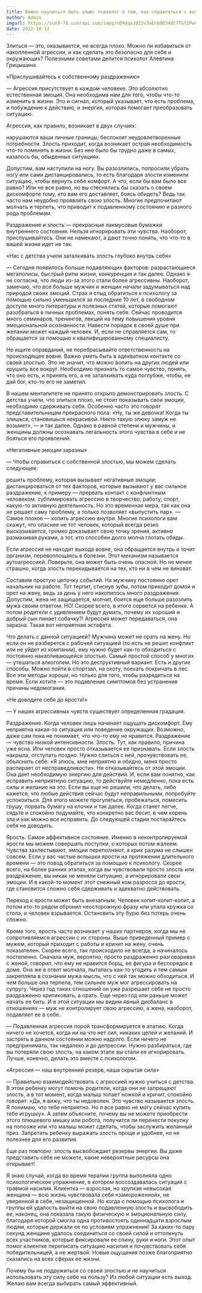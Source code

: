 ```yaml
---
title: Важно научиться быть злым: психолог о том, как справляться с внутренней агрессией
author: Admin
imgurl: https://sun9-78.userapi.com/impg/nD9dqaJO22v3aEn69D34dC7TGf2PwCbx9ot04A/zeVDiMeYksw.jpg?size=1080x564&quality=96&sign=3c2e665ea67e82f684b9f2854408f41f&c_uniq_tag=RKSREVBzDvRDIv0jdpq4AI7JwZXaF_if2skZt_DNeT8&type=album
date: 2022-10-13
---
```



Злиться — это, оказывается, не всегда плохо. Можно ли избавиться от накопленной агрессии, и как сделать это безопасно для себя и окружающих? Полезными советами делится психолог Алевтина Грицышина.
<!--more-->
«Прислушивайтесь к собственному раздражению»

— Агрессия присутствует в каждом человеке. Это абсолютно естественная эмоция. Она необходима нам для того, чтобы что-то изменить в жизни. Это и сигнал, который указывает, что есть проблема, и побуждение к действию, и энергия, которая помогает преобразовать ситуацию.

Агрессия, как правило, возникает в двух случаях:

нарушаются ваши личные границы;
беспокоят неудовлетворенные потребности.
Злость приходит, когда возникает острая необходимость что-то поменять в жизни. Без нее было бы трудно даже в самых, казалось бы, обыденных ситуациях.

Допустим, вам наступили на ногу. Вы разозлились, попросили убрать ногу или сами дистанцировались, то есть благодаря злости изменили ситуацию, чтобы вернуть себе комфорт. А что, если бы вам было все равно? Или не все равно, но вы стеснялись бы сказать о своем дискомфорте тому, кто вам его доставляет, боясь обидеть? Ведь так часто нам неудобно проявлять свою злость. Многие предпочитают молчать и терпеть, что приводит к подавленному состоянию и разного рода проблемам.

Раздражение и злость — прекрасные лакмусовые бумажки внутреннего состояния. Нельзя игнорировать эти чувства. Наоборот, прислушивайтесь. Они не намекают, а дают точно понять, что что-то в вашей жизни идет не так.

«Нас с детства учили заталкивать злость глубоко внутрь себя»

— Сегодня появилось больше подавляющих факторов: разрастающиеся мегаполисы, быстрый ритм жизни, конкуренция и так далее. Однако я не согласна, что люди из-за этого стали более агрессивны. Наоборот, замечаю, что все больше мужчин и женщин начали задумываться над природой своих эмоций. Страх и стыд обратиться к психологу за помощью сильно уменьшился за последние 10 лет, в свободном доступе много литературы и полезных статей, которые помогают разобраться в личных проблемах, понять себя. Сейчас проводится много семинаров, тренингов, лекций на тему повышения уровня эмоциональной осознанности. Навести порядок в своей душе при желании может каждый человек. И, если не справляется сам, то обращается за помощью к квалифицированному специалисту.

Не ищите оправданий, не перебрасывайте ответственность на происходящее вовне. Важно уметь быть в адекватном контакте со своей злостью. Это не значит, что можно вопить на других людей или крушить все вокруг. Необходимо признать то самое чувство, понять, что оно есть, и принять его, а не заталкивать куда поглубже, чтобы, не дай бог, кто-то его не заметил.

В нашем менталитете не принято открыто демонстрировать злость. С детства учили, что злиться плохо, не стоит показывать свои эмоции, необходимо сдерживать себя. Особенно часто это говорят представительницам прекрасного пола: «Ну, ты же девочка! Когда ты злишься, становишься некрасивой. Никто такую злюку замуж не возьмет», — и так далее. Однако в равной степени и мужчины, и женщины должны осознавать легальность этого чувства в себе и не бояться его проявлений.

«Негативные эмоции заразны»

— Чтобы справиться с собственной злостью, мы можем сделать следующее:

решить проблему, которая вызывает негативные эмоции;
дистанцироваться от тех факторов, которые вызывают у вас сильное раздражение, к примеру — прервать контакт с конфликтным человеком.
сублимировать агрессию в творчество, работу, спорт, какую-то активную деятельность. Но это временная мера, так как она не решает саму проблему, а только позволяет «выпустить пар».
— Самое плохое — копить агрессию внутри. Многие психологи вам скажут, что опаснее не тот человек, который всегда резко высказывается, громко доказывает свою точку зрения, активно размахивая руками, а тот, кто способен долго молча глотать обиды.

Если агрессия не находит выхода вовне, она обращается внутрь и точит организм, перевоплощаясь в болезни. Этот механизм называется аутоагрессией. Поверьте, она может быть очень опасной. Но не менее страшно, когда злость перекидывается на тех, кто ни в чем не виноват.

Составим простую цепочку событий. На мужчину постоянно орет начальник на работе. Тот терпит, стиснув зубы, потом приходит домой и орет на жену, ведь за день у него накопилось много раздражения. Допустим, жена не защищается, молчит, боится еще больше разозлить мужа своим ответом. НО! Скорее всего, в итоге сорвется на ребенке. А потом родители с удивлением будут думать, почему их хороший и добрый сын пинает собачку?! Агрессия может передаваться, она заразна. Такая вот неприятная эстафета.

Что делать с данной ситуацией? Мужчина может не орать на жену. Но если он не разберется с рабочей ситуацией (то есть не решит конфликт или не уйдет из компании), ему нужно будет как-то обходиться с постоянно накапливающейся злостью. Самый простой способ у многих — утешаться алкоголем. Но это деструктивный вариант. Есть и другие способы. Можно пойти в спортзал, на охоту, поехать покричать в лес. Все эти методы хороши, но только для того, чтобы разрядиться на время. Если хотите — это подавление симптомов без устранения причины недомогания.

«Не доводите себя до ярости!»

— У наших агрессивных чувств существует определенная градация.

Раздражение. Когда человек лишь начинает ощущать дискомфорт. Ему неприятна какая-то ситуация или поведение окружащих. Возможно, даже сам пока не понимает, что что-то ему не нравится. Раздражение — чувство низкой интенсивности.
Злость. Тут, как правило, причина уже ясна. Или человек просто отказывается ее признавать. Если злость накрыла, отступать поздно. Нужно слиться с ней, прочувствовать ее, объяснить себе: «Я злюсь, мне неприятно и обидно, меня просто распирает от несправедливости». Не отказывайтесь от этой эмоции. Она дает необходимую энергию для действий. И, если вам понятно, как исправить неприятную ситуацию, то действуйте немедленно, пока есть силы и желание на это. Если вы еще не решили, что делать, либо кажется, что любые действия сейчас будут неправильными, попробуйте успокоиться. Для этого можете прогуляться, пробежаться, помесить грушу, порвать бумагу на клочки и так далее.
Когда станет легче, сядьте и спокойно подумайте, что конкретно вас бесит, в чем корень зла и как можно все исправить. До следующей стадии постарайтесь себя не доводить.

Ярость. Самое аффективное состояние. Именно в неконтролируемой ярости мы можем совершать поступки, о которых потом жалеем. Чувства захлестывают, эмоции переполняют, а крик разума не слышен совсем.
Если у вас частые вспышки ярости на протяжении длительного времени — это повод обратиться за помощью к психологу. Скорее всего, на более ранних этапах, когда вы чувствовали просто злость или раздражение, вы никак не меняли ситуацию, а игнорировали свои эмоции. И в какой-то момент этот снежный ком разросся до ярости, где становится сложно себя сдерживать и адекватно действовать.

Переход к ярости может быть внезапным. Человек копит-копит-копит, а потом кто-то рядом обронил неосторожную фразу или упала кружка со стола, и человек взрывается. Остановить эту бурю без потерь очень сложно.

Кроме того, ярость часто возникает у наших партнеров, когда мы не сопротивляемся агрессии с их стороны. Выше приведенный пример с мужем, который приходит с работы и кричит на жену, очень показателен. Скорее всего, так происходило не всегда, а начиналось постепенно. Сначала муж, вероятно, просто раздраженно разговаривал с женой, говорил, что ему не нравится борщ, ее фигура и беспорядок в доме. Она же в ответ молчала, пыталась как-то угодить и тем самым закрепляла в сознании мужа мысль, что с ней так можно обходиться. И чем больше она терпела, тем сильнее муж мог агрессировать на супругу. Через год таких отношений он уже разрешает себе не просто раздраженно критиковать, а орать. Еще через год или раньше может начать ее бить. И в этой ситуации мы видим явный дисбаланс в отношениях — муж не контролирует свою агрессию, а жена, наоборот, подавляет ее в себе.

— Подавленная агрессия порой трансформируется в апатию. Когда ничего не хочется, когда ни на что нет сил, никаких целей и желаний. И застрять в данном состоянии можно надолго. Если ничего не предпринимать, так недалеко и до депрессии. Нужно разбираться, где вы потеряли свою злость, на каком этапе вы стали ее игнорировать. Лучше, конечно, делать это вместе с психологом.

«Агрессия — наш внутренний резерв, наша скрытая сила»

— Правильно взаимодействовать с агрессией нужно учиться с детства. В этом ребенку могут помочь родители, когда они не запрещают злость, а в тот момент, когда малыш топает ножкой и кричит, спокойно говорят: «Да, я вижу, что ты недоволен. Это чувство называется злость. Я понимаю, что тебе неприятно. Но я все равно не могу сейчас купить тебе игрушку». А затем объясните, почему вы не можете приобрести этого плюшевого мишку или робота, получится ли перенести покупку на попозже или что малыш может сделать, чтобы заслужить желанный приз. Запретить ребенку выражать злость проще и удобнее, но не полезнее для его развития.

Еще раз повторю: злость высвобождает резервы энергии. Вы даже представить себе не можете, какие невероятные ресурсы она открывает!

Я знаю случай, когда во время терапии группа выполняла одно психологическое упражнение, в котором воссоздавалась ситуация с травмой насилия. Клиентка — взрослая, но хрупкая невысокая женщина — всю жизнь чувствовала себя «замороженной», не уверенной в себе, незащищенной. Но когда с помощью психолога и группы ей удалость выйти на свою подавленную злость и высвободить ее, наконец, она показала такую физическую и эмоциональную силу, благодаря которой смогла одна противостоять одиннадцати взрослым людям, которые держали ее по условиям упражнения! За каких-то пару секунд женщине удалось соединиться со своей силой и оттолкнуть всех участников, которые фиксировали ее спину, руки и ноги. Этот опыт помог клиентке переписать ситуацию насилия и почувствовать себя победительницей, а не жертвой. Новые ощущения позже благоприятно сказались на всех сферах ее жизни.

Почему бы не подружиться со своей злостью и не научиться использовать эту силу себе на пользу? Из любой ситуации есть выход. Желаю вам всегда выбирать самый эффективный.
